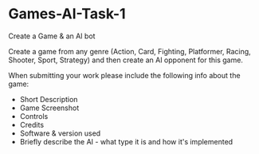 # Games-AI-Task-1
Create a Game &amp; an AI bot

Create a game from any genre (Action, Card, Fighting, Platformer, Racing, Shooter, Sport, Strategy) and then create an AI opponent for this game. 

When submitting your work please include the following info about the game:
- Short Description
- Game Screenshot
- Controls
- Credits
- Software & version used
- Briefly describe the AI - what type it is and how it's implemented
